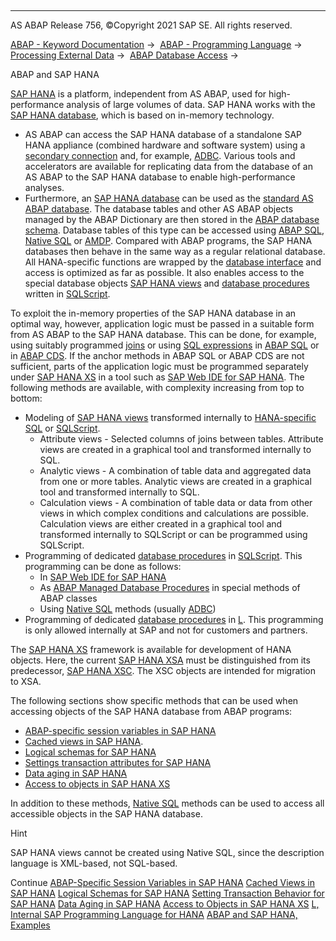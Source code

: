   

* * *

AS ABAP Release 756, ©Copyright 2021 SAP SE. All rights reserved.

[ABAP - Keyword Documentation](javascript:call_link\('abenabap.htm'\)) →  [ABAP - Programming Language](javascript:call_link\('abenabap_reference.htm'\)) →  [Processing External Data](javascript:call_link\('abenabap_language_external_data.htm'\)) →  [ABAP Database Access](javascript:call_link\('abendb_access.htm'\)) → 

ABAP and SAP HANA

[SAP HANA](http://help.sap.com/hana) is a platform, independent from AS ABAP, used for high-performance analysis of large volumes of data. SAP HANA works with the [SAP HANA database](javascript:call_link\('abenhana_database_glosry.htm'\) "Glossary Entry"), which is based on in-memory technology.

-   AS ABAP can access the SAP HANA database of a standalone SAP HANA appliance (combined hardware and software system) using a [secondary connection](javascript:call_link\('abensecondary_db_connection_glosry.htm'\) "Glossary Entry") and, for example, [ADBC](javascript:call_link\('abenadbc_glosry.htm'\) "Glossary Entry"). Various tools and accelerators are available for replicating data from the database of an AS ABAP to the SAP HANA database to enable high-performance analyses.
-   Furthermore, an [SAP HANA database](javascript:call_link\('abenhana_database_glosry.htm'\) "Glossary Entry") can be used as the [standard AS ABAP database](javascript:call_link\('abenstandard_db_glosry.htm'\) "Glossary Entry"). The database tables and other AS ABAP objects managed by the ABAP Dictionary are then stored in the [ABAP database schema](javascript:call_link\('abenabap_db_schema_glosry.htm'\) "Glossary Entry"). Database tables of this type can be accessed using [ABAP SQL](javascript:call_link\('abenabap_sql_glosry.htm'\) "Glossary Entry"), [Native SQL](javascript:call_link\('abennative_sql_glosry.htm'\) "Glossary Entry") or [AMDP](javascript:call_link\('abenamdp_glosry.htm'\) "Glossary Entry"). Compared with ABAP programs, the SAP HANA databases then behave in the same way as a regular relational database. All HANA-specific functions are wrapped by the [database interface](javascript:call_link\('abendatabase_interface_glosry.htm'\) "Glossary Entry") and access is optimized as far as possible. It also enables access to the special database objects [SAP HANA views](javascript:call_link\('abenhana_view_glosry.htm'\) "Glossary Entry") and [database procedures](javascript:call_link\('abendatabase_procedure_glosry.htm'\) "Glossary Entry") written in [SQLScript](javascript:call_link\('abensql_script_glosry.htm'\) "Glossary Entry").

To exploit the in-memory properties of the SAP HANA database in an optimal way, however, application logic must be passed in a suitable form from AS ABAP to the SAP HANA database. This can be done, for example, using suitably programmed [joins](javascript:call_link\('abenjoin_glosry.htm'\) "Glossary Entry") or using [SQL expressions](javascript:call_link\('abensql_expression_glosry.htm'\) "Glossary Entry") in [ABAP SQL](javascript:call_link\('abenabap_sql_glosry.htm'\) "Glossary Entry") or in [ABAP CDS](javascript:call_link\('abenabap_cds_glosry.htm'\) "Glossary Entry"). If the anchor methods in ABAP SQL or ABAP CDS are not sufficient, parts of the application logic must be programmed separately under [SAP HANA XS](javascript:call_link\('abenxs_glosry.htm'\) "Glossary Entry") in a tool such as [SAP Web IDE for SAP HANA](javascript:call_link\('abensap_web_ide_for_sap_han_glosry.htm'\) "Glossary Entry"). The following methods are available, with complexity increasing from top to bottom:

-   Modeling of [SAP HANA views](javascript:call_link\('abenhana_view_glosry.htm'\) "Glossary Entry") transformed internally to [HANA-specific SQL](https://help.sap.com/viewer/4fe29514fd584807ac9f2a04f6754767/2.0.04/en-US/b4b0eec1968f41a099c828a4a6c8ca0f.html) or [SQLScript](javascript:call_link\('abensql_script_glosry.htm'\) "Glossary Entry").
    -   Attribute views - Selected columns of joins between tables. Attribute views are created in a graphical tool and transformed internally to SQL.
    -   Analytic views - A combination of table data and aggregated data from one or more tables. Analytic views are created in a graphical tool and transformed internally to SQL.
    -   Calculation views - A combination of table data or data from other views in which complex conditions and calculations are possible. Calculation views are either created in a graphical tool and transformed internally to SQLScript or can be programmed using SQLScript.
-   Programming of dedicated [database procedures](javascript:call_link\('abendatabase_procedure_glosry.htm'\) "Glossary Entry") in [SQLScript](javascript:call_link\('abensql_script_glosry.htm'\) "Glossary Entry"). This programming can be done as follows:
    -   In [SAP Web IDE for SAP HANA](javascript:call_link\('abensap_web_ide_for_sap_han_glosry.htm'\) "Glossary Entry")
    -   As [ABAP Managed Database Procedures](javascript:call_link\('abenabap_managed_db_proc_glosry.htm'\) "Glossary Entry") in special methods of ABAP classes
    -   Using [Native SQL](javascript:call_link\('abennative_sql_glosry.htm'\) "Glossary Entry") methods (usually [ADBC](javascript:call_link\('abenadbc_glosry.htm'\) "Glossary Entry"))
-   Programming of dedicated [database procedures](javascript:call_link\('abendatabase_procedure_glosry.htm'\) "Glossary Entry") in [L](javascript:call_link\('abenllang_glosry.htm'\) "Glossary Entry"). This programming is only allowed internally at SAP and not for customers and partners.

The [SAP HANA XS](javascript:call_link\('abenxs_glosry.htm'\) "Glossary Entry") framework is available for development of HANA objects. Here, the current [SAP HANA XSA](javascript:call_link\('abenxsa_glosry.htm'\) "Glossary Entry") must be distinguished from its predecessor, [SAP HANA XSC](javascript:call_link\('abenxsc_glosry.htm'\) "Glossary Entry"). The XSC objects are intended for migration to XSA.

The following sections show specific methods that can be used when accessing objects of the SAP HANA database from ABAP programs:

-   [ABAP-specific session variables in SAP HANA](javascript:call_link\('abenhana_session_variables.htm'\))
-   [Cached views in SAP HANA](javascript:call_link\('abenhana_cached_views.htm'\)).
-   [Logical schemas for SAP HANA](javascript:call_link\('abenlogical_database_schemas.htm'\))
-   [Settings transaction attributes for SAP HANA](javascript:call_link\('abenhana_set_transaction.htm'\))
-   [Data aging in SAP HANA](javascript:call_link\('abenhana_data_aging.htm'\))
-   [Access to objects in SAP HANA XS](javascript:call_link\('abensap_hana_access.htm'\))

In addition to these methods, [Native SQL](javascript:call_link\('abennative_sql_glosry.htm'\) "Glossary Entry") methods can be used to access all accessible objects in the SAP HANA database.

Hint

SAP HANA views cannot be created using Native SQL, since the description language is XML-based, not SQL-based.

Continue
[ABAP-Specific Session Variables in SAP HANA](javascript:call_link\('abenhana_session_variables.htm'\))
[Cached Views in SAP HANA](javascript:call_link\('abenhana_cached_views.htm'\))
[Logical Schemas for SAP HANA](javascript:call_link\('abenlogical_database_schemas.htm'\))
[Setting Transaction Behavior for SAP HANA](javascript:call_link\('abenhana_set_transaction.htm'\))
[Data Aging in SAP HANA](javascript:call_link\('abenhana_data_aging.htm'\))
[Access to Objects in SAP HANA XS](javascript:call_link\('abensap_hana_access.htm'\))
[L, Internal SAP Programming Language for HANA](javascript:call_link\('abenllang_internal.htm'\))
[ABAP and SAP HANA, Examples](javascript:call_link\('abenabap_and_hana_abexas.htm'\))